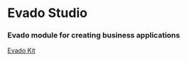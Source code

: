 # Evado Studio

### Evado module for creating business applications

[Evado Kit](https://github.com/mkhorin/evado)